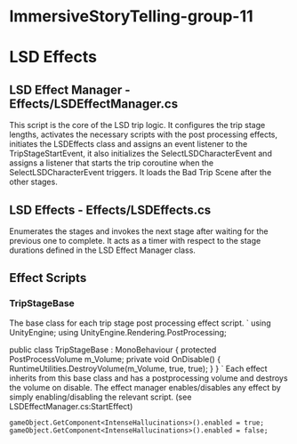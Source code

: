 # ImmersiveStoryTelling-group-11

# LSD Effects 

## LSD Effect Manager - Effects/LSDEffectManager.cs
This script is the core of the LSD trip logic. It configures the trip stage lengths, activates the necessary scripts with the post processing effects, initiates the LSDEffects class and assigns an event listener to the TripStageStartEvent, it also initializes the SelectLSDCharacterEvent and assigns a listener that starts the trip coroutine when the SelectLSDCharacterEvent triggers. It loads the Bad Trip Scene after the other stages.

## LSD Effects - Effects/LSDEffects.cs
Enumerates the stages and invokes the next stage after waiting for the previous one to complete. It acts as a timer with respect to the stage durations defined in the LSD Effect Manager class.

## Effect Scripts
### TripStageBase
The base class for each trip stage post processing effect script. 
`
using UnityEngine;
using UnityEngine.Rendering.PostProcessing;

public class TripStageBase : MonoBehaviour
{
    protected PostProcessVolume m_Volume;
    private void OnDisable()
    {
        RuntimeUtilities.DestroyVolume(m_Volume, true, true);
    }
}
`
Each effect inherits from this base class and has a postprocessing volume and destroys the volume on disable. The effect manager enables/disables any effect by simply enabling/disabling the relevant script. (see LSDEffectManager.cs:StartEffect)

`
    gameObject.GetComponent<IntenseHallucinations>().enabled = true;
    gameObject.GetComponent<IntenseHallucinations>().enabled = false;
`
